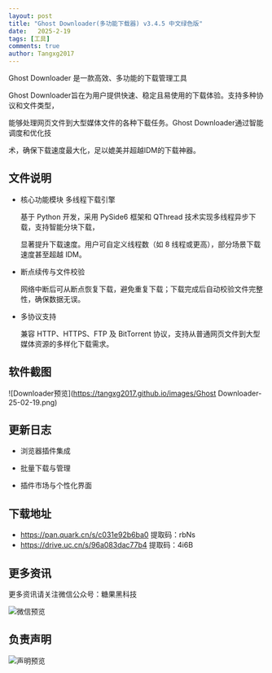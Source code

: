 ```yaml
---
layout: post
title: "Ghost Downloader(多功能下载器) v3.4.5 中文绿色版"
date:   2025-2-19
tags: [工具]
comments: true
author: Tangxg2017
---
```


Ghost Downloader 是一款高效、多功能的下载管理工具

<!-- more -->

Ghost Downloader旨在为用户提供快速、稳定且易使用的下载体验。支持多种协议和文件类型，

能够处理网页文件到大型媒体文件的各种下载任务。Ghost Downloader通过智能调度和优化技

术，确保下载速度最大化，足以媲美并超越IDM的下载神器。

## 文件说明

- 核心功能模块 多线程下载引擎
  
  基于 Python 开发，采用 PySide6 框架和 QThread 技术实现多线程异步下载，支持智能分块下载，

  显著提升下载速度。用户可自定义线程数（如 8 线程或更高），部分场景下载速度甚至超越 IDM。

- 断点续传与文件校验
  
  网络中断后可从断点恢复下载，避免重复下载；下载完成后自动校验文件完整性，确保数据无误。

- 多协议支持
  
  兼容 HTTP、HTTPS、FTP 及 BitTorrent 协议，支持从普通网页文件到大型媒体资源的多样化下载需求。
  
## 软件截图

![Downloader预览](https://tangxg2017.github.io/images/Ghost Downloader-25-02-19.png)

## 更新日志

- 浏览器插件集成

- 批量下载与管理

- 插件市场与个性化界面

## 下载地址

- https://pan.quark.cn/s/c031e92b6ba0 提取码：rbNs
- https://drive.uc.cn/s/96a083dac77b4 提取码：4i6B

## 更多资讯

更多资讯请关注微信公众号：糖果黑科技

![微信预览](https://tangxg2017.github.io/images/wechat.png)

## 负责声明

![声明预览](https://tangxg2017.github.io/images/shengming.png)
